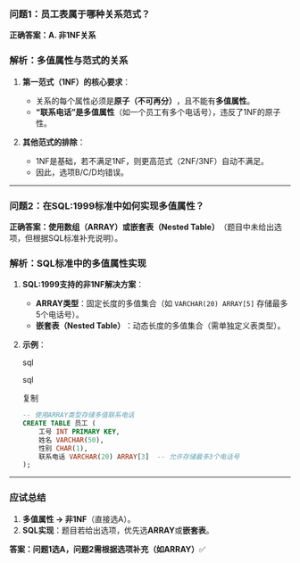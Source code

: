### ​**问题1：员工表属于哪种关系范式？​**​

​**正确答案：A. 非1NF关系**​

### ​**解析：多值属性与范式的关系**​

1. ​**第一范式（1NF）的核心要求**​：
    
    - 关系的每个属性必须是**原子（不可再分）​**，且不能有**多值属性**。
    - ​**​“联系电话”是多值属性**​（如一个员工有多个电话号），违反了1NF的原子性。
2. ​**其他范式的排除**​：
    
    - 1NF是基础，若不满足1NF，则更高范式（2NF/3NF）自动不满足。
    - 因此，选项B/C/D均错误。

---

### ​**问题2：在SQL:1999标准中如何实现多值属性？​**​

​**正确答案：使用数组（ARRAY）或嵌套表（Nested Table）​**​（题目中未给出选项，但根据SQL标准补充说明）。

### ​**解析：SQL标准中的多值属性实现**​

1. ​**SQL:1999支持的非1NF解决方案**​：
    
    - ​**ARRAY类型**​：固定长度的多值集合（如 `VARCHAR(20) ARRAY[5]` 存储最多5个电话号）。
    - ​**嵌套表（Nested Table）​**​：动态长度的多值集合（需单独定义表类型）。
2. ​**示例**​：
    
    sql
    
    sql
    
    复制
    
    ```sql
    -- 使用ARRAY类型存储多值联系电话
    CREATE TABLE 员工 (
        工号 INT PRIMARY KEY,
        姓名 VARCHAR(50),
        性别 CHAR(1),
        联系电话 VARCHAR(20) ARRAY[3]  -- 允许存储最多3个电话号
    );
    ```
    

---

### ​**应试总结**​

1. ​**多值属性 → 非1NF**​（直接选A）。
2. ​**SQL实现**​：题目若给出选项，优先选**ARRAY**或**嵌套表**。

​**答案：问题1选A，问题2需根据选项补充（如ARRAY）​**​ ✅